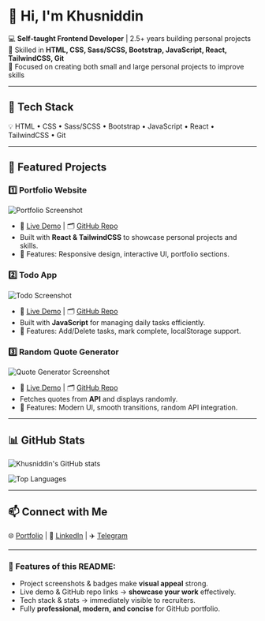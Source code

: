 # 👋 Hi, I'm Khusniddin

💻 **Self-taught Frontend Developer** | 2.5+ years building personal projects  
🚀 Skilled in **HTML, CSS, Sass/SCSS, Bootstrap, JavaScript, React, TailwindCSS, Git**  
📂 Focused on creating both small and large personal projects to improve skills  

---

## 🔧 Tech Stack
💡 HTML • CSS • Sass/SCSS • Bootstrap • JavaScript • React • TailwindCSS • Git  

---

## 🌟 Featured Projects

### 1️⃣ Portfolio Website
![Portfolio Screenshot](https://via.placeholder.com/600x300.png?text=Portfolio+Screenshot)
- 🔗 [Live Demo](#) | 🗂️ [GitHub Repo](#)  
- Built with **React & TailwindCSS** to showcase personal projects and skills.  
- 🎯 Features: Responsive design, interactive UI, portfolio sections.

### 2️⃣ Todo App
![Todo Screenshot](https://via.placeholder.com/600x300.png?text=Todo+App+Screenshot)
- 🔗 [Live Demo](#) | 🗂️ [GitHub Repo](#)  
- Built with **JavaScript** for managing daily tasks efficiently.  
- 🎯 Features: Add/Delete tasks, mark complete, localStorage support.

### 3️⃣ Random Quote Generator
![Quote Generator Screenshot](https://via.placeholder.com/600x300.png?text=Quote+Generator+Screenshot)
- 🔗 [Live Demo](#) | 🗂️ [GitHub Repo](#)  
- Fetches quotes from **API** and displays randomly.  
- 🎯 Features: Modern UI, smooth transitions, random API integration.

---

## 📊 GitHub Stats
![Khusniddin's GitHub stats](https://github-readme-stats.vercel.app/api?username=khusniddiniskandarov&show_icons=true&theme=radical)  

![Top Languages](https://github-readme-stats.vercel.app/api/top-langs/?username=khusniddiniskandarov&layout=compact&theme=radical)

---

## 📫 Connect with Me
🌐 [Portfolio](#) | 💼 [LinkedIn](#) | ✈️ [Telegram](#)

---

### 🔹 Features of this README:
- Project screenshots & badges make **visual appeal** strong.  
- Live demo & GitHub repo links → **showcase your work** effectively.  
- Tech stack & stats → immediately visible to recruiters.  
- Fully **professional, modern, and concise** for GitHub portfolio.  
